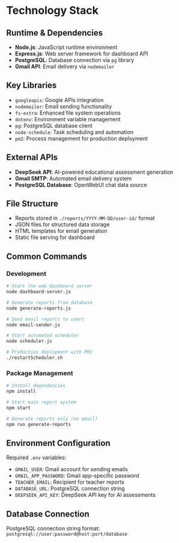 # Technology Stack

## Runtime & Dependencies
- **Node.js**: JavaScript runtime environment
- **Express.js**: Web server framework for dashboard API
- **PostgreSQL**: Database connection via `pg` library
- **Gmail API**: Email delivery via `nodemailer`

## Key Libraries
- `googleapis`: Google APIs integration
- `nodemailer`: Email sending functionality  
- `fs-extra`: Enhanced file system operations
- `dotenv`: Environment variable management
- `pg`: PostgreSQL database client
- `node-schedule`: Task scheduling and automation
- `pm2`: Process management for production deployment

## External APIs
- **DeepSeek API**: AI-powered educational assessment generation
- **Gmail SMTP**: Automated email delivery system
- **PostgreSQL Database**: OpenWebUI chat data source

## File Structure
- Reports stored in `./reports/YYYY-MM-DD/user-id/` format
- JSON files for structured data storage
- HTML templates for email generation
- Static file serving for dashboard

## Common Commands

### Development
```bash
# Start the web dashboard server
node dashboard-server.js

# Generate reports from database
node generate-reports.js

# Send email reports to users
node email-sender.js

# Start automated scheduler
node scheduler.js

# Production deployment with PM2
./restartScheduler.sh
```

### Package Management
```bash
# Install dependencies
npm install

# Start main report system
npm start

# Generate reports only (no email)
npm run generate-reports
```

## Environment Configuration
Required `.env` variables:
- `GMAIL_USER`: Gmail account for sending emails
- `GMAIL_APP_PASSWORD`: Gmail app-specific password
- `TEACHER_EMAIL`: Recipient for teacher reports
- `DATABASE_URL`: PostgreSQL connection string
- `DEEPSEEK_API_KEY`: DeepSeek API key for AI assessments

## Database Connection
PostgreSQL connection string format:
`postgresql://user:password@host:port/database`